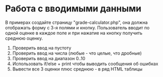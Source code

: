 # Работа с вводимыми данными

В примерах создайте страницу "grade-calculator.php", она должна отображать форму с 3-я полями и кнопку. Пользователь вводит по одной оценке в каждое поле и при нажатие на кнопку получить среднюю оценку.

1. Проверить ввод на пустоту
2. Проверить ввод на числа (любые - что целые,  что дробные)
3. Проверить ввод на диапазон 0..10
4. Использовать if/else + print чтобы выводить сообщения об ошибках
5. Вывести все 3 оценки плюс среднюю - в ряд HTML таблицы
